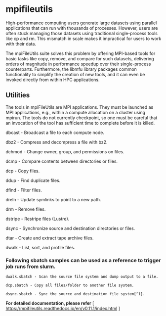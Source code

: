 # mpifileutils

High-performance computing users generate large datasets using parallel applications that can run with thousands of processes. However, users are often stuck managing those datasets using traditional single-process tools like cp and rm. This mismatch in scale makes it impractical for users to work with their data.

The mpiFileUtils suite solves this problem by offering MPI-based tools for basic tasks like copy, remove, and compare for such datasets, delivering orders of magnitude in performance speedup over their single-process counterparts. Furthermore, the libmfu library packages common functionality to simplify the creation of new tools, and it can even be invoked directly from within HPC applications.

## Utilities

The tools in mpiFileUtils are MPI applications. They must be launched as MPI applications, e.g., within a compute allocation on a cluster using mpirun. The tools do not currently checkpoint, so one must be careful that an invocation of the tool has sufficient time to complete before it is killed.

dbcast - Broadcast a file to each compute node.

dbz2 - Compress and decompress a file with bz2.

dchmod - Change owner, group, and permissions on files.

dcmp - Compare contents between directories or files.

dcp - Copy files.

ddup - Find duplicate files.

dfind - Filter files.

dreln - Update symlinks to point to a new path.

drm - Remove files.

dstripe - Restripe files (Lustre).

dsync - Synchronize source and destination directories or files.

dtar - Create and extract tape archive files.

dwalk - List, sort, and profile files.

### Following sbatch samples can be used as a reference to trigger job runs from slurm.

```
dwalk.sbatch - Scan the source file system and dump output to a file.

dcp.sbatch - Copy all files/folder to another file system.

dsync.sbatch - Sync the source and destination file system[^1].
```

[^1]: For large directory trees, the --batch-files option offers a type of checkpoint.
    It moves files in batches, and if interrupted, a restart picks up from the last completed batch.:


**For detailed documentation, please refer** [ https://mpifileutils.readthedocs.io/en/v0.11.1/index.html ]

